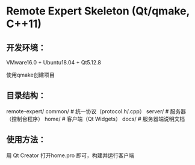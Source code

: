 # Remote Expert Skeleton (Qt/qmake, C++11)

## 开发环境：

VMware16.0 + Ubuntu18.04 + Qt5.12.8

使用qmake创建项目

## 目录结构：

remote-expert/
  common/            # 统一协议（protocol.h/.cpp）
  server/            # 服务器（控制台程序）
  home/              # 客户端（Qt Widgets）
  docs/              # 服务器端说明文档

## 使用方法：

用 Qt Creator 打开home.pro 即可，构建并运行客户端
